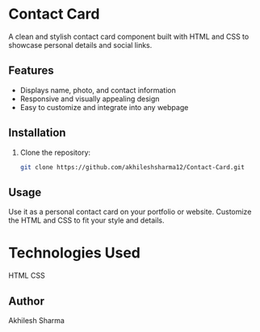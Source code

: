 # Contact Card

A clean and stylish contact card component built with HTML and CSS to showcase personal details and social links.

## Features
- Displays name, photo, and contact information
- Responsive and visually appealing design
- Easy to customize and integrate into any webpage

## Installation
1. Clone the repository:
   ```bash
   git clone https://github.com/akhileshsharma12/Contact-Card.git

## Usage 
  Use it as a personal contact card on your portfolio or website.
  Customize the HTML and CSS to fit your style and details.

# Technologies Used
  HTML
  CSS
## Author
  Akhilesh Sharma
